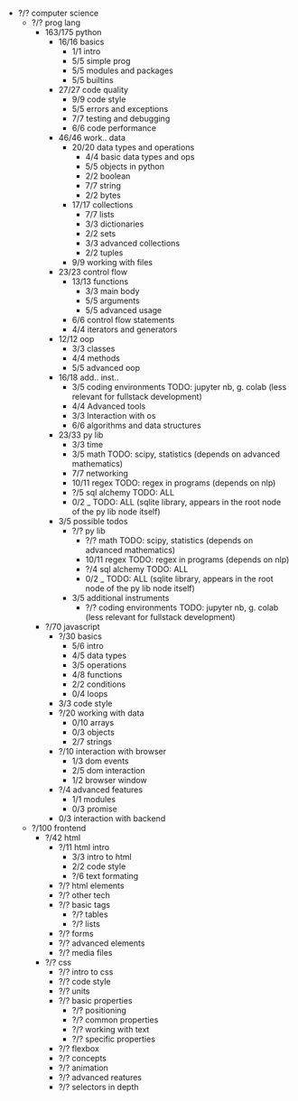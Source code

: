* ?/? computer science
  * ?/? prog lang
    * 163/175 python
      * 16/16 basics
        * 1/1 intro
        * 5/5 simple prog
        * 5/5 modules and packages
        * 5/5 builtins
      * 27/27 code quality
        * 9/9 code style
        * 5/5 errors and exceptions
        * 7/7 testing and debugging
        * 6/6 code performance
      * 46/46 work.. data
        * 20/20 data types and operations
          * 4/4 basic data types and ops
          * 5/5 objects in python
          * 2/2 boolean
          * 7/7 string
          * 2/2 bytes
        * 17/17 collections
          * 7/7 lists
          * 3/3 dictionaries
          * 2/2 sets
          * 3/3 advanced collections
          * 2/2 tuples
        * 9/9 working with files
      * 23/23 control flow
        * 13/13 functions
          * 3/3 main body
          * 5/5 arguments
          * 5/5 advanced usage
        * 6/6 control flow statements
        * 4/4 iterators and generators
      * 12/12 oop
        * 3/3 classes
        * 4/4 methods
        * 5/5 advanced oop
      * 16/18 add.. inst..
        * 3/5 coding environments   TODO: jupyter nb, g. colab (less relevant for fullstack development)
        * 4/4 Advanced tools
        * 3/3 Interaction with os
        * 6/6 algorithms and data structures
      * 23/33 py lib
        * 3/3 time
        * 3/5 math   TODO: scipy, statistics (depends on advanced mathematics)
        * 7/7 networking
        * 10/11 regex   TODO: regex in programs (depends on nlp)
        * ?/5 sql alchemy   TODO: ALL
        * 0/2 _   TODO: ALL (sqlite library, appears in the root node of the py lib node itself)
      * 3/5 possible todos
        * ?/? py lib
          * ?/? math   TODO: scipy, statistics (depends on advanced mathematics)
          * 10/11 regex   TODO: regex in programs (depends on nlp)
          * ?/4 sql alchemy   TODO: ALL
          * 0/2 _   TODO: ALL (sqlite library, appears in the root node of the py lib node itself)
        * 3/5 additional instruments
          * ?/? coding environments   TODO: jupyter nb, g. colab (less relevant for fullstack development)
    * ?/70 javascript
      * ?/30 basics
        * 5/6 intro
        * 4/5 data types
        * 3/5 operations
        * 4/8 functions
        * 2/2 conditions
        * 0/4 loops
      * 3/3 code style
      * ?/20 working with data
        * 0/10 arrays
        * 0/3 objects
        * 2/7 strings
      * ?/10 interaction with browser
        * 1/3 dom events
        * 2/5 dom interaction
        * 1/2 browser window
      * ?/4 advanced features
        * 1/1 modules
        * 0/3 promise
      * 0/3 interaction with backend
  * ?/100 frontend 
    * ?/42 html
      * ?/11 html intro
        * 3/3 intro to html
        * 2/2 code style
        * ?/6 text formating
      * ?/? html elements
      * ?/? other tech
      * ?/? basic tags
        * ?/? tables
        * ?/? lists
      * ?/? forms
      * ?/? advanced elements
      * ?/? media files
    * ?/? css
      * ?/? intro to css
      * ?/? code style
      * ?/? units
      * ?/? basic properties
        * ?/? positioning
        * ?/? common properties
        * ?/? working with text
        * ?/? specific properties
      * ?/? flexbox
      * ?/? concepts
      * ?/? animation
      * ?/? advanced reatures
      * ?/? selectors in depth

